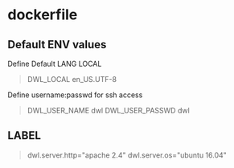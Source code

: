 # dockerfile

## Default ENV values

Define Default LANG LOCAL
> DWL_LOCAL en_US.UTF-8

Define username:passwd for ssh access
> DWL_USER_NAME dwl
> DWL_USER_PASSWD dwl

## LABEL

> dwl.server.http="apache 2.4"
> dwl.server.os="ubuntu 16.04"

